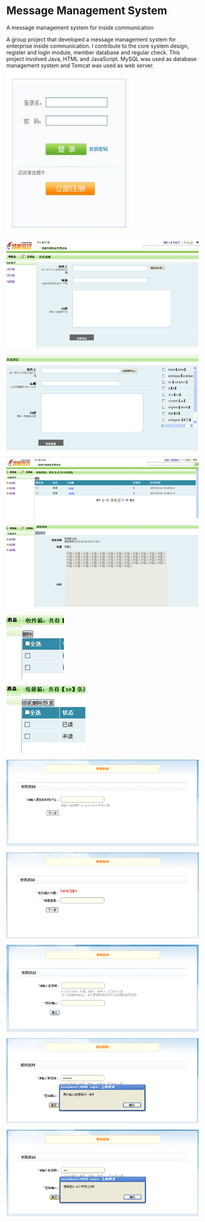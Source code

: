 # Message Management System

A message management system for inside communication

A group project that developed a message management system for enterprise inside communication. I contribute to the core system design, register and login module, member database and regular check. This project involved Java, HTML and JavaScript. MySQL was used as database management system and Tomcat was used as web server.


![image](https://github.com/ArthurHuo/message-management-system/raw/master/images/01.jpg)

![image](https://github.com/ArthurHuo/message-management-system/raw/master/images/02.png)

![image](https://github.com/ArthurHuo/message-management-system/raw/master/images/03.png)

![image](https://github.com/ArthurHuo/message-management-system/raw/master/images/04.png)

![image](https://github.com/ArthurHuo/message-management-system/raw/master/images/05.png)

![image](https://github.com/ArthurHuo/message-management-system/raw/master/images/06.jpg)

![image](https://github.com/ArthurHuo/message-management-system/raw/master/images/07.png)

![image](https://github.com/ArthurHuo/message-management-system/raw/master/images/08.png)

![image](https://github.com/ArthurHuo/message-management-system/raw/master/images/09.png)

![image](https://github.com/ArthurHuo/message-management-system/raw/master/images/10.png)

![image](https://github.com/ArthurHuo/message-management-system/raw/master/images/11.png)

![image](https://github.com/ArthurHuo/message-management-system/raw/master/images/12.png)
